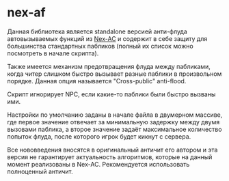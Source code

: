 # nex-af

Данная библиотека является standalone версией анти-флуда автовызываемых функций из [Nex-AC](https://github.com/NexiusTailer/Nex-AC) и содержит в себе защиту для большинства стандартных пабликов (полный их список можно посмотреть в начале скрипта).

Также имеется механизм предотвращения флуда между пабликами, когда читер слишком быстро вызывает разные паблики в произвольном порядке. Данная опция называется "Cross-public" anti-flood.

Скрипт игнорирует NPC, если какие-то паблики были быстро вызваны ими.

Настройки по умолчанию заданы в начале файла в двумерном массиве, где первое значение отвечает за минимальную задержку между двумя вызовами паблика, а второе значение задаёт максимальное количество попыток флуда, после которого игрок будет кикнут с сервера.

Все нововведения вносятся в оригинальный античит его автором и эта версия не гарантирует актуальность алгоритмов, которые на данный момент реализованы в Nex-AC. Рекомендуется использовать полноценный античит.
